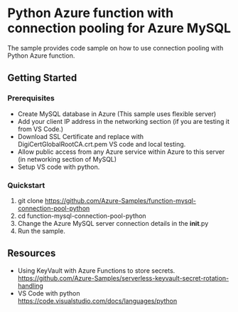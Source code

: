# Python Azure function with connection pooling for Azure MySQL

The sample provides code sample on how to use connection pooling with Python Azure function. 
 

## Getting Started

### Prerequisites

- Create MySQL database in Azure (This sample uses flexible server)
- Add your client IP address in the networking section (if you are testing it from VS Code.)
- Download SSL Certificate and replace with DigiCertGlobalRootCA.crt.pem VS code and local testing.  
- Allow public access from any Azure service within Azure to this server (in networking section of MySQL) 
- Setup VS code with python.  


### Quickstart

1. git clone https://github.com/Azure-Samples/function-mysql-connection-pool-python
2. cd function-mysql-connection-pool-python
3. Change the Azure MySQL server connection details in the __init__.py
4. Run the sample.  



## Resources

- Using KeyVault with Azure Functions to store secrets. https://github.com/Azure-Samples/serverless-keyvault-secret-rotation-handling
- VS Code with python https://code.visualstudio.com/docs/languages/python
